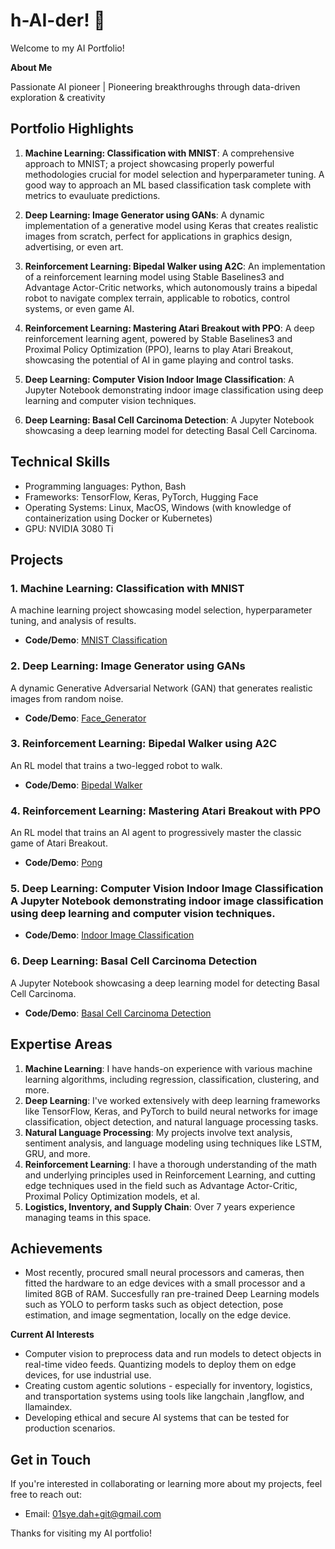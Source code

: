 # h-AI-der! 👋

Welcome to my AI Portfolio!

**About Me**

Passionate AI pioneer | Pioneering breakthroughs through data-driven exploration & creativity

**Portfolio Highlights**
--------------------

1. **Machine Learning: Classification with MNIST**: A comprehensive approach to MNIST; a project showcasing properly powerful methodologies crucial for model selection and hyperparameter tuning. A good way to approach an ML based classification task complete with metrics to evauluate predictions.

2. **Deep Learning: Image Generator using GANs**: A dynamic implementation of a generative model using Keras that creates realistic images from scratch, perfect for applications in graphics design, advertising, or even art.
 
3. **Reinforcement Learning: Bipedal Walker using A2C**: An implementation of a reinforcement learning model using Stable Baselines3 and Advantage Actor-Critic networks, which autonomously trains a bipedal robot to navigate complex terrain, applicable to robotics, control systems, or even game AI.
 
4. **Reinforcement Learning: Mastering Atari Breakout with PPO**: A deep reinforcement learning agent, powered by Stable Baselines3 and Proximal Policy Optimization (PPO), learns to play Atari Breakout, showcasing the potential of AI in game playing and control tasks.
   
5. **Deep Learning: Computer Vision Indoor Image Classification**: A Jupyter Notebook demonstrating indoor image classification using deep learning and computer vision techniques.

6. **Deep Learning: Basal Cell Carcinoma Detection**: A Jupyter Notebook showcasing a deep learning model for detecting Basal Cell Carcinoma.

**Technical Skills**
-----------------

* Programming languages: Python, Bash
* Frameworks: TensorFlow, Keras, PyTorch, Hugging Face 
* Operating Systems: Linux, MacOS, Windows (with knowledge of containerization using Docker or Kubernetes)
* GPU: NVIDIA 3080 Ti

**Projects**
----------
### 1. Machine Learning: Classification with MNIST
A machine learning project showcasing model selection, hyperparameter tuning, and analysis of results.

* **Code/Demo**: [MNIST Classification](https://github.com/s-a-ha/h-ai-der/blob/main/MNIST_Classification_With_Machine_Learning.ipynb)


### 2. Deep Learning: Image Generator using GANs
A dynamic Generative Adversarial Network (GAN) that generates realistic images from random noise.

* **Code/Demo**: [Face_Generator](https://github.com/s-a-ha/h-ai-der/blob/main/DeepLearning_Face_Generation_GAN.ipynb)


### 3. Reinforcement Learning: Bipedal Walker using A2C
An RL model that trains a two-legged robot to walk.

* **Code/Demo**: [Bipedal Walker](https://github.com/s-a-ha/h-ai-der/blob/main/Bipedal_Walker_Reinforcement_Learning.ipynb)


### 4. Reinforcement Learning: Mastering Atari Breakout with PPO
An RL model that trains an AI agent to progressively master the classic game of Atari Breakout.

* **Code/Demo**: [Pong](https://github.com/s-a-ha/h-ai-der/blob/main/Reinforcement_Learning_with_Atari_Breakout.ipynb)

### 5. Deep Learning: Computer Vision Indoor Image Classification A Jupyter Notebook demonstrating indoor image classification using deep learning and computer vision techniques.

* **Code/Demo**: [Indoor Image Classification](https://github.com/s-a-ha/h-ai-der/blob/main/Deep_Learning_ComputerVision_IndoorImage_Classification_001.ipynb)


### 6. Deep Learning: Basal Cell Carcinoma Detection
A Jupyter Notebook showcasing a deep learning model for detecting Basal Cell Carcinoma.

* **Code/Demo**: [Basal Cell Carcinoma Detection](https://github.com/s-a-ha/h-ai-der/blob/main/Deep_Learning_Basal_Cell_Carcinoma_Detection.ipynb)




**Expertise Areas**
-------------------

1. **Machine Learning**: I have hands-on experience with various machine learning algorithms, including regression, classification, 
clustering, and more.
2. **Deep Learning**: I've worked extensively with deep learning frameworks like TensorFlow, Keras, and PyTorch to build neural networks for 
image classification, object detection, and natural language processing tasks.
3. **Natural Language Processing**: My projects involve text analysis, sentiment analysis, and language modeling using techniques like LSTM, GRU, and more.
4. **Reinforcement Learning**: I have a thorough understanding of the math and underlying principles used in Reinforcement Learning, and cutting edge techniques used in the field such as Advantage Actor-Critic, Proximal Policy Optimization models, et al.
5. **Logistics, Inventory, and Supply Chain**: Over 7 years experience managing teams in this space.

**Achievements**
----------------

* Most recently, procured small neural processors and cameras, then fitted the hardware to an edge devices with a small processor and a limited 8GB of RAM. Succesfully ran pre-trained Deep Learning models such as YOLO to perform tasks such as object detection, pose estimation, and image segmentation, locally on the edge device.  

**Current AI Interests**

* Computer vision to preprocess data and run models to detect objects in real-time video feeds. Quantizing models to deploy them on edge devices, for use industrial use.
* Creating custom agentic solutions - especially for inventory, logistics, and transportation systems using tools like langchain ,langflow, and llamaindex. 
* Developing ethical and secure AI systems that can be tested for production scenarios.
  

**Get in Touch**
--------------

If you're interested in collaborating or learning more about my projects, feel free to reach out:

* Email: [01sye.dah+git@gmail.com](mailto:01sye.dah+git@gmail.com)



Thanks for visiting my AI portfolio!


